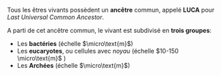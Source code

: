Tous les êtres vivants possèdent un **ancêtre** commun, appelé **LUCA** pour *Last Universal Common Ancestor*. 

A parti de cet ancêtre commun, le vivant est subdivisé en **trois groupes**:
 - Les **bactéries** (échelle $\micro\text{m}$)
 - Les **eucaryotes**, ou cellules avec *noyau* (échelle $10-150 \micro\text{m}$  )
 - Les **Archées** (échelle $\micro\text{m}$)

